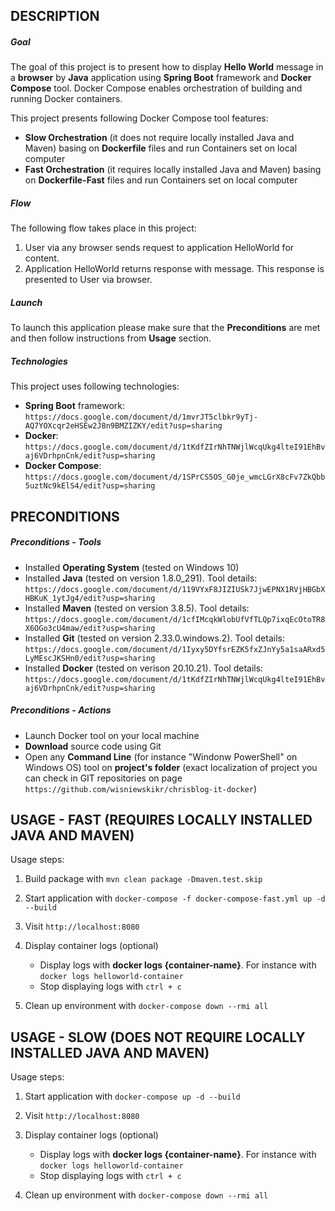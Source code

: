 DESCRIPTION
-----------

##### Goal
The goal of this project is to present how to display **Hello World** message in a **browser** by **Java** application using **Spring Boot** framework and **Docker Compose** tool. Docker Compose enables orchestration of building and running Docker containers.

This project presents following Docker Compose tool features:
* **Slow Orchestration** (it does not require locally installed Java and Maven) basing on **Dockerfile** files and run Containers set on local computer
* **Fast Orchestration** (it requires locally installed Java and Maven) basing on **Dockerfile-Fast** files and run Containers set on local computer

##### Flow
The following flow takes place in this project:
1. User via any browser sends request to application HelloWorld for content.
1. Application HelloWorld returns response with message. This response is presented to User via browser.

##### Launch
To launch this application please make sure that the **Preconditions** are met and then follow instructions from **Usage** section.

##### Technologies
This project uses following technologies:
* **Spring Boot** framework: `https://docs.google.com/document/d/1mvrJT5clbkr9yTj-AQ7YOXcqr2eHSEw2J8n9BMZIZKY/edit?usp=sharing`
* **Docker**: `https://docs.google.com/document/d/1tKdfZIrNhTNWjlWcqUkg4lteI91EhBvaj6VDrhpnCnk/edit?usp=sharing`
* **Docker Compose**: `https://docs.google.com/document/d/1SPrCS5OS_G0je_wmcLGrX8cFv7ZkQbb5uztNc9kElS4/edit?usp=sharing`


PRECONDITIONS
-------------
##### Preconditions - Tools
* Installed **Operating System** (tested on Windows 10)
* Installed **Java** (tested on version 1.8.0_291). Tool details: `https://docs.google.com/document/d/119VYxF8JIZIUSk7JjwEPNX1RVjHBGbXHBKuK_1ytJg4/edit?usp=sharing`
* Installed **Maven** (tested on version 3.8.5). Tool details: `https://docs.google.com/document/d/1cfIMcqkWlobUfVfTLQp7ixqEcOtoTR8X6OGo3cU4maw/edit?usp=sharing`
* Installed **Git** (tested on version 2.33.0.windows.2). Tool details: `https://docs.google.com/document/d/1Iyxy5DYfsrEZK5fxZJnYy5a1saARxd5LyMEscJKSHn0/edit?usp=sharing`
* Installed **Docker** (tested on verison 20.10.21). Tool details: `https://docs.google.com/document/d/1tKdfZIrNhTNWjlWcqUkg4lteI91EhBvaj6VDrhpnCnk/edit?usp=sharing`

##### Preconditions - Actions
* Launch Docker tool on your local machine
* **Download** source code using Git 
* Open any **Command Line** (for instance "Windonw PowerShell" on Windows OS) tool on **project's folder** (exact localization of project you can check in GIT repositories on page `https://github.com/wisniewskikr/chrisblog-it-docker`)


USAGE - FAST (REQUIRES LOCALLY INSTALLED JAVA AND MAVEN)
--------------------------------------------------------

Usage steps:
1. Build package with `mvn clean package -Dmaven.test.skip`
1. Start application with `docker-compose -f docker-compose-fast.yml up -d --build`
1. Visit `http://localhost:8080`
1. Display container logs (optional)

    * Display logs with **docker logs {container-name}**. For instance with `docker logs helloworld-container`
    * Stop displaying logs with `ctrl + c`
1. Clean up environment with `docker-compose down --rmi all`
    

USAGE - SLOW (DOES NOT REQUIRE LOCALLY INSTALLED JAVA AND MAVEN)
----------------------------------------------------------------

Usage steps:
1. Start application with `docker-compose up -d --build`
1. Visit `http://localhost:8080`
1. Display container logs (optional)

    * Display logs with **docker logs {container-name}**. For instance with `docker logs helloworld-container`
    * Stop displaying logs with `ctrl + c`
1. Clean up environment with `docker-compose down --rmi all` 